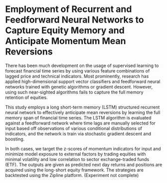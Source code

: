 # Employment of Recurrent and Feedforward Neural Networks to Capture Equity Memory and Anticipate Momentum Mean Reversions
There has been much development on the usage of supervised learning to forecast financial time series by using various feature combinations of lagged price and technical indicators. Most prominently, research has applied high-dimensional support vector classifiers and feedforward neural networks trained with genetic algorithms or gradient descent. However, using such near-sighted algorithms fails to capture the full memory retention of equities. 

This study employs a long short-term memory (LSTM) structured recurrent neural network to effectively anticipate mean reversions by learning the full memory span of financial time series. The LSTM algorithm is evaluated against a feedforward network where time lags are manually selected for input based off observations of various conditional distributions of indicators, and the network is train via stochastic gradient descent and boosting. 

In both cases, we target the z-scores of momentum indicators for input and minimize model exposure to external factors by trading equities with minimal volatility and low correlation to sector exchange-traded funds (ETF). The outputs are given as predicted next day returns and positions are acquired using the long-short equity framework. The strategies are backtested using the Zipline platform. (Experiment not complete)
